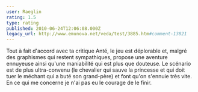 ```yaml
---
user: Raeglin
rating: 1.5
type: rating
published: 2010-06-24T12:06:08.000Z
legacy_url: http://www.emunova.net/veda/test/3885.htm#comment-13821
---
```

Tout à fait d'accord avec ta critique Anté, le jeu est déplorable et, malgré des graphismes qui restent sympathiques, propose une aventure ennuyeuse ainsi qu'une maniabilité qui est plus que douteuse.
Le scénario est de plus ultra-convenu (le chevalier qui sauve la princesse et qui doit tuer le méchant qui a buté son grand-père) et font qu'on s'ennuie très vite.
En ce qui me concerne je n'ai pas eu le courage de le finir.